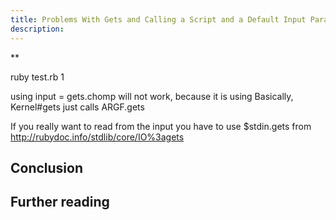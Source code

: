 ```yaml
---
title: Problems With Gets and Calling a Script and a Default Input Parameter
description:
---
```

**

ruby test.rb 1

using input = gets.chomp will not work, because it is using Basically, Kernel#gets just calls ARGF.gets

If you really want to read from the input you have to use $stdin.gets from http://rubydoc.info/stdlib/core/IO%3agets

## Conclusion


## Further reading

